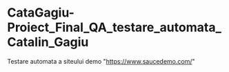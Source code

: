 # CataGagiu-Proiect_Final_QA_testare_automata_Catalin_Gagiu
Testare automata a siteului demo "https://www.saucedemo.com/" 
